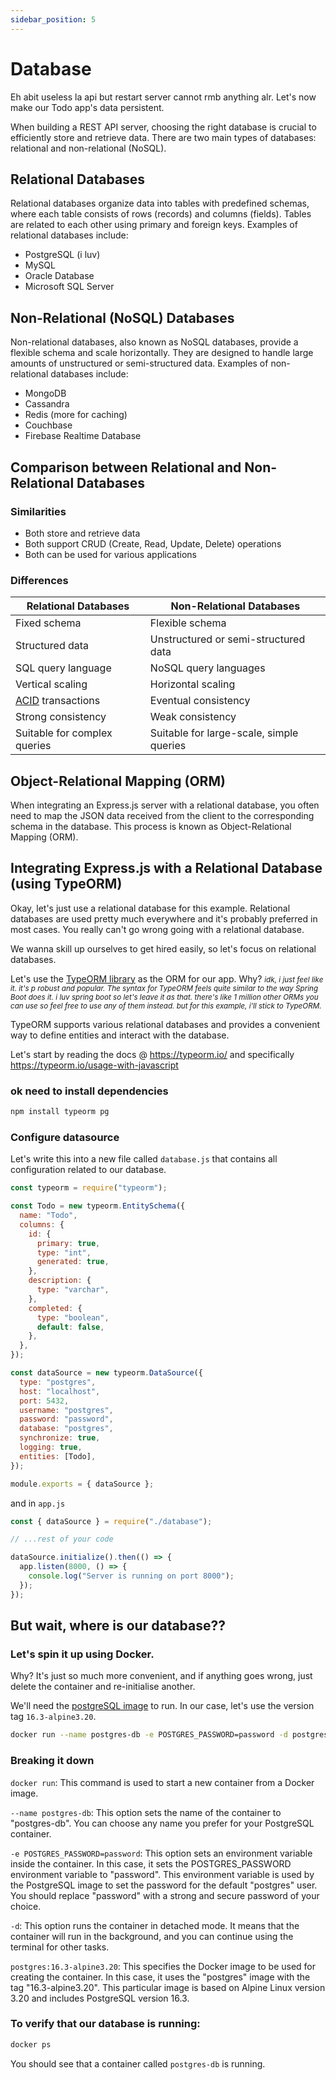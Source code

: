```yaml
---
sidebar_position: 5
---
```


# Database

Eh abit useless la api but restart server cannot rmb anything alr. Let's now make our Todo app's data persistent.

When building a REST API server, choosing the right database is crucial to efficiently store and retrieve data. There are two main types of databases: relational and non-relational (NoSQL).

## Relational Databases

Relational databases organize data into tables with predefined schemas, where each table consists of rows (records) and columns (fields). Tables are related to each other using primary and foreign keys. Examples of relational databases include:

- PostgreSQL (i luv)
- MySQL
- Oracle Database
- Microsoft SQL Server

## Non-Relational (NoSQL) Databases

Non-relational databases, also known as NoSQL databases, provide a flexible schema and scale horizontally. They are designed to handle large amounts of unstructured or semi-structured data. Examples of non-relational databases include:

- MongoDB
- Cassandra
- Redis (more for caching)
- Couchbase
- Firebase Realtime Database

## Comparison between Relational and Non-Relational Databases

### Similarities

- Both store and retrieve data
- Both support CRUD (Create, Read, Update, Delete) operations
- Both can be used for various applications

### Differences

| Relational Databases                                                                      | Non-Relational Databases                 |
| ----------------------------------------------------------------------------------------- | ---------------------------------------- |
| Fixed schema                                                                              | Flexible schema                          |
| Structured data                                                                           | Unstructured or semi-structured data     |
| SQL query language                                                                        | NoSQL query languages                    |
| Vertical scaling                                                                          | Horizontal scaling                       |
| [ACID](https://www.mongodb.com/resources/basics/databases/acid-transactions) transactions | Eventual consistency                     |
| Strong consistency                                                                        | Weak consistency                         |
| Suitable for complex queries                                                              | Suitable for large-scale, simple queries |

## Object-Relational Mapping (ORM)

When integrating an Express.js server with a relational database, you often need to map the JSON data received from the client to the corresponding schema in the database. This process is known as Object-Relational Mapping (ORM).

## Integrating Express.js with a Relational Database (using TypeORM)

Okay, let's just use a relational database for this example. Relational databases are used pretty much everywhere and it's probably preferred in most cases. You really can't go wrong going with a relational database.

We wanna skill up ourselves to get hired easily, so let's focus on relational databases.

Let's use the [TypeORM library](https://typeorm.io/) as the ORM for our app. Why?
<small>_idk, i just feel like it. it's p robust and popular. The syntax for TypeORM feels quite similar to the way Spring Boot does it. i luv spring boot so let's leave it as that. there's like 1 million other ORMs you can use so feel free to use any of them instead. but for this example, i'll stick to TypeORM._</small>

TypeORM supports various relational databases and provides a convenient way to define entities and interact with the database.

Let's start by reading the docs @ https://typeorm.io/ and specifically https://typeorm.io/usage-with-javascript

### ok need to install dependencies

```bash
npm install typeorm pg
```

### Configure datasource

Let's write this into a new file called `database.js` that contains all configuration related to our database.

```javascript
const typeorm = require("typeorm");

const Todo = new typeorm.EntitySchema({
  name: "Todo",
  columns: {
    id: {
      primary: true,
      type: "int",
      generated: true,
    },
    description: {
      type: "varchar",
    },
    completed: {
      type: "boolean",
      default: false,
    },
  },
});

const dataSource = new typeorm.DataSource({
  type: "postgres",
  host: "localhost",
  port: 5432,
  username: "postgres",
  password: "password",
  database: "postgres",
  synchronize: true,
  logging: true,
  entities: [Todo],
});

module.exports = { dataSource };
```

and in `app.js`

```javascript
const { dataSource } = require("./database");

// ...rest of your code

dataSource.initialize().then(() => {
  app.listen(8000, () => {
    console.log("Server is running on port 8000");
  });
});
```

## But wait, where is our database??

### Let's spin it up using Docker.

Why? It's just so much more convenient, and if anything goes wrong, just delete the container and re-initialise another.

We'll need the [postgreSQL image](https://hub.docker.com/_/postgres) to run. In our case, let's use the version tag `16.3-alpine3.20`.

```bash
docker run --name postgres-db -e POSTGRES_PASSWORD=password -d postgres:16.3-alpine3.20
```

### Breaking it down

`docker run`: This command is used to start a new container from a Docker image.

`--name postgres-db`: This option sets the name of the container to "postgres-db". You can choose any name you prefer for your PostgreSQL container.

`-e POSTGRES_PASSWORD=password`: This option sets an environment variable inside the container. In this case, it sets the POSTGRES_PASSWORD environment variable to "password". This environment variable is used by the PostgreSQL image to set the password for the default "postgres" user. You should replace "password" with a strong and secure password of your choice.

`-d`: This option runs the container in detached mode. It means that the container will run in the background, and you can continue using the terminal for other tasks.

`postgres:16.3-alpine3.20`: This specifies the Docker image to be used for creating the container. In this case, it uses the "postgres" image with the tag "16.3-alpine3.20". This particular image is based on Alpine Linux version 3.20 and includes PostgreSQL version 16.3.

### To verify that our database is running:

```bash
docker ps
```

You should see that a container called `postgres-db` is running.
